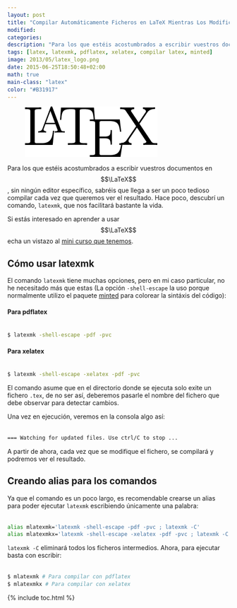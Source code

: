 ```yaml
---
layout: post
title: "Compilar Automáticamente Ficheros en LaTeX Mientras Los Modificamos"
modified:
categories:
description: "Para los que estéis acostumbrados a escribir vuestros documentos en LaTeX, sin ningún editor específico, sabréis que llega a ser un poco tedioso compilar cada vez que queremos ver el resultado. Hace poco, descubrí un comando, latexmk, que nos facilitará bastante la vida."
tags: [latex, latexmk, pdflatex, xelatex, compilar latex, minted]
image: 2013/05/latex_logo.png
date: 2015-06-25T18:50:48+02:00
math: true
main-class: "latex"
color: "#B31917"
---
```


<figure>
  <img src="/assets/img/2013/05/latex_logo.png" title="{{ page.title }}" alt="{{ page.title }}" />
</figure>

Para los que estéis acostumbrados a escribir vuestros documentos en $$\LaTeX$$, sin ningún editor específico, sabréis que llega a ser un poco tedioso compilar cada vez que queremos ver el resultado. Hace poco, descubrí un comando, `latexmk`, que nos facilitará bastante la vida.

Si estás interesado en aprender a usar $$\LaTeX$$ echa un vistazo al [mini curso que tenemos](/mini-curso-de-latex-introduccion/ "Mini curso de Latex - introducción").

<!--ad-->

## Cómo usar latexmk

El comando `latexmk` tiene muchas opciones, pero  en mi caso particular, no he necesitado más que estas (La opción `-shell-escape` la uso porque normalmente utilizo el paquete [minted](/resaltar-sintaxis-del-codigo-fuente-en-latex-con-minted/ "Resaltar sintaxis del código fuente en LaTeX con minted") para colorear la sintáxis del código):

#### Para pdflatex
```bash

$ latexmk -shell-escape -pdf -pvc

```

#### Para xelatex
```bash

$ latexmk -shell-escape -xelatex -pdf -pvc

```

El comando asume que en el directorio donde se ejecuta solo exite un fichero `.tex`, de no ser así, deberemos pasarle el nombre del fichero que debe observar para detectar cambios.

Una vez en ejecución, veremos en la consola algo así:

```bash

=== Watching for updated files. Use ctrl/C to stop ...

```

A partir de ahora, cada vez que se modifique el fichero, se compilará y podremos ver el resultado.

## Creando alias para los comandos

Ya que el comando es un poco largo, es recomendable crearse un alias para poder ejecutar `latexmk` escribiendo únicamente una palabra:

```bash

alias mlatexmk='latexmk -shell-escape -pdf -pvc ; latexmk -C'
alias mlatexmkx='latexmk -shell-escape -xelatex -pdf -pvc ; latexmk -C'

```

`latexmk -C` eliminará todos los ficheros intermedios. Ahora, para ejecutar basta con escribir:

```bash

$ mlatexmk # Para compilar con pdflatex
$ mlatexmkx # Para compilar con xelatex

```


{% include toc.html %}
